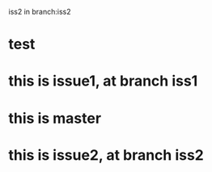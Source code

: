 iss2 in branch:iss2

# test

# this is issue1, at branch iss1

# this is master

# this is issue2, at branch iss2